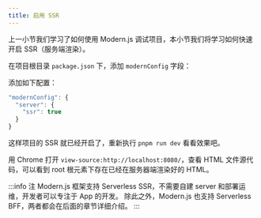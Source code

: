 ```yaml
---
title: 启用 SSR
---
```


上一小节我们学习了如何使用 Modern.js 调试项目，本小节我们将学习如何快速开启 SSR（服务端渲染）。

在项目根目录 `package.json` 下，添加 `modernConfig` 字段：

添加如下配置：

```js title="package.json"
"modernConfig": {
  "server": {
    "ssr": true
  }
}
```

这样项目的 SSR 就已经开启了，重新执行 `pnpm run dev` 看看效果吧。

用 Chrome 打开 `view-source:http://localhost:8080/`，查看 HTML 文件源代码，可以看到 root 根元素下存在已经在服务器端渲染好的 HTML。

:::info 注
Modern.js 框架支持 Serverless SSR，不需要自建 server 和部署运维，开发者可以专注于 App 的开发。
除此之外，Modern.js 也支持 Serverless BFF，两者都会在后面的章节详细介绍。
:::
